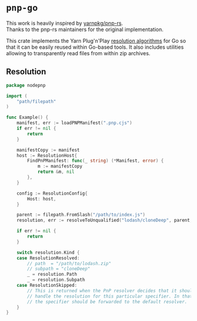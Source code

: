 # `pnp-go`

This work is heavily inspired by [yarnpkg/pnp-rs](https://github.com/yarnpkg/pnp-rs).  
Thanks to the pnp-rs maintainers for the original implementation.

This crate implements the Yarn Plug'n'Play [resolution algorithms](https://yarnpkg.com/advanced/pnp-spec) for Go so that it can be easily reused within Go-based tools. It also includes utilities allowing to transparently read files from within zip archives.

## Resolution

```go
package nodepnp

import (
	"path/filepath"
)

func Example() {
	manifest, err := loadPNPManifest(".pnp.cjs")
	if err != nil {
		return
	}

	manifestCopy := manifest
	host := ResolutionHost{
		FindPnPManifest: func(_ string) (*Manifest, error) {
			m := manifestCopy
			return &m, nil
		},
	}

	config := ResolutionConfig{
		Host: host,
	}

	parent := filepath.FromSlash("/path/to/index.js")
	resolution, err := resolveToUnqualified("lodash/cloneDeep", parent, config)

	if err != nil {
		return
	}

	switch resolution.Kind {
	case ResolutionResolved:
		// path  = "/path/to/lodash.zip"
		// subpath = "cloneDeep"
		_ = resolution.Path
		_ = resolution.Subpath
	case ResolutionSkipped:
		// This is returned when the PnP resolver decides that it shouldn't
		// handle the resolution for this particular specifier. In that case,
		// the specifier should be forwarded to the default resolver.
	}
}
```